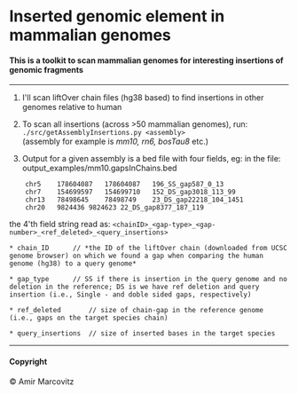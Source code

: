 # Inserted genomic element in mammalian genomes

#### This is a toolkit to scan mammalian genomes for interesting insertions of genomic fragments
---

1) I'll scan liftOver chain files (hg38 based) to find insertions in other genomes relative to human

2) To scan all insertions (across >50 mammalian genomes), run:  
	`./src/getAssemblyInsertions.py <assembly>`  
	(assembly for example is *mm10, rn6, bosTau8* etc.)	

3) Output for a given assembly is a bed file with four fields, eg:
	in the file: output_examples/mm10.gapsInChains.bed 
```
	chr5	178604087	178604087	196_SS_gap587_0_13
	chr7	154699597	154699710	152_DS_gap3018_113_99
	chr13	78498645	78498749	23_DS_gap22218_104_1451
	chr20	9824436	9824623	22_DS_gap8377_187_119
```	
  the 4'th field string read as:	`<chainID>_<gap-type>_<gap-number>_<ref_deleted>_<query_insertions>`

	* chain_ID		// *the ID of the liftOver chain (downloaded from UCSC genome browser) on which we found a gap when comparing the human genome (hg38) to a query genome*

	* gap_type		// SS if there is insertion in the query genome and no deletion in the reference; DS is we have ref deletion and query insertion (i.e., Single - and doble sided gaps, respectively)

	* ref_deleted		// size of chain-gap in the reference genome (i.e., gaps on the target species chain)

	* query_insertions	// size of inserted bases in the target species

---
#### Copyright
© Amir Marcovitz
